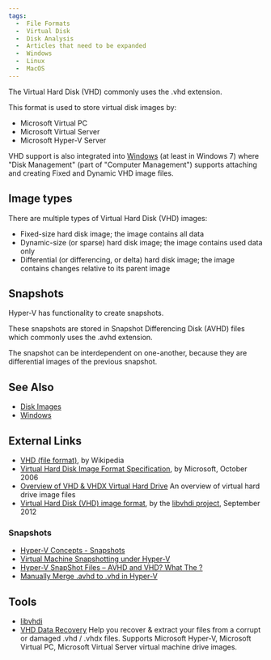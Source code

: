 ```yaml
---
tags:
  -  File Formats
  -  Virtual Disk
  -  Disk Analysis
  -  Articles that need to be expanded
  -  Windows
  -  Linux
  -  MacOS
---
```

The Virtual Hard Disk (VHD) commonly uses the .vhd extension.

This format is used to store virtual disk images by:

- Microsoft Virtual PC
- Microsoft Virtual Server
- Microsoft Hyper-V Server

VHD support is also integrated into [Windows](windows.md) (at
least in Windows 7) where "Disk Management" (part of "Computer
Management") supports attaching and creating Fixed and Dynamic VHD image
files.

## Image types

There are multiple types of Virtual Hard Disk (VHD) images:

- Fixed-size hard disk image; the image contains all data
- Dynamic-size (or sparse) hard disk image; the image contains used data
  only
- Differential (or differencing, or delta) hard disk image; the image
  contains changes relative to its parent image

## Snapshots

Hyper-V has functionality to create snapshots.

These snapshots are stored in Snapshot Differencing Disk (AVHD) files
which commonly uses the .avhd extension.

The snapshot can be interdependent on one-another, because they are
differential images of the previous snapshot.

## See Also

- [Disk Images](disk_images.md)
- [Windows](windows.md)

## External Links

- [VHD (file format)](https://en.wikipedia.org/wiki/VHD_(file_format)),
  by Wikipedia
- [Virtual Hard Disk Image Format
  Specification](https://learn.microsoft.com/en-us/previous-versions/windows/it-pro/windows-server-2012-R2-and-2012/mt169373(v=ws.11)),
  by Microsoft, October 2006
- [Overview of VHD & VHDX Virtual Hard
  Drive](https://www.bitrecover.com/blog/what-is-virtual-hard-disk/) An
  overview of virtual hard drive image files
- [Virtual Hard Disk (VHD) image
  format](https://googledrive.com/host/0B3fBvzttpiiSY250RjRzRXQ0bDg/Virtual%20Hard%20Disk%20(VHD)%20image%20format.pdf),
  by the [libvhdi project](libvhdi.md), September 2012

### Snapshots

- [Hyper-V Concepts -
  Snapshots](http://social.technet.microsoft.com/wiki/contents/articles/670.hyper-v-concepts-snapshots.aspx)
- [Virtual Machine Snapshotting under
  Hyper-V](http://blogs.msdn.com/b/virtual_pc_guy/archive/2008/03/11/virtual-machine-snapshotting-under-hyper-v.aspx)
- [Hyper-V SnapShot Files – AVHD and VHD? What The
  ?](http://www.msserveradmin.com/hyper-v-snapshot-files-avhd-and-vhd-what-the/)
- [Manually Merge .avhd to .vhd in
  Hyper-V](http://social.technet.microsoft.com/wiki/contents/articles/6257.manually-merge-avhd-to-vhd-in-hyper-v.aspx)

## Tools

- [libvhdi](libvhdi.md)
- [VHD Data Recovery](https://www.bitrecover.com/vhd-recovery-software/)
  Help you recover & extract your files from a corrupt or damaged .vhd /
  .vhdx files. Supports Microsoft Hyper-V, Microsoft Virtual PC,
  Microsoft Virtual Server virtual machine drive images.

